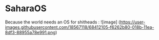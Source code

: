 # SaharaOS
Because the world needs an OS for shitheads : 
![image] (https://user-images.githubusercontent.com/18567118/68412105-f6262b80-018b-11ea-8df3-88955a78e991.png)
